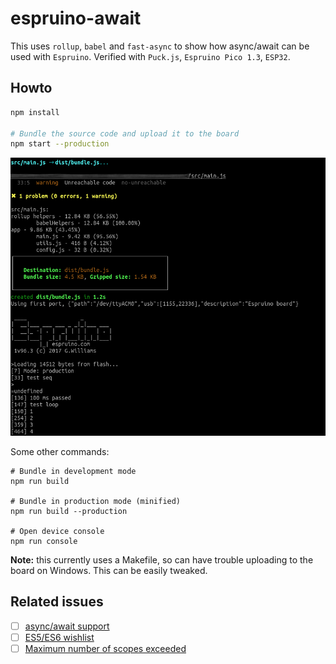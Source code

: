 # espruino-await

This uses `rollup`, `babel` and `fast-async` to show how async/await can be used with `Espruino`.
Verified with `Puck.js`, `Espruino Pico 1.3`, `ESP32`.

## Howto

```bash
npm install

# Bundle the source code and upload it to the board
npm start --production
```
![Preview](/docs/demo.png)

Some other commands:
```
# Bundle in development mode
npm run build

# Bundle in production mode (minified)
npm run build --production

# Open device console
npm run console
```

**Note:** this currently uses a Makefile, so can have trouble uploading to the board on Windows. This can be easily tweaked.

## Related issues

- [ ] [async/await support](https://github.com/espruino/Espruino/issues/1272)
- [ ] [ES5/ES6 wishlist](https://github.com/espruino/Espruino/issues/1302)
- [ ] [Maximum number of scopes exceeded](https://github.com/espruino/Espruino/issues/948)
